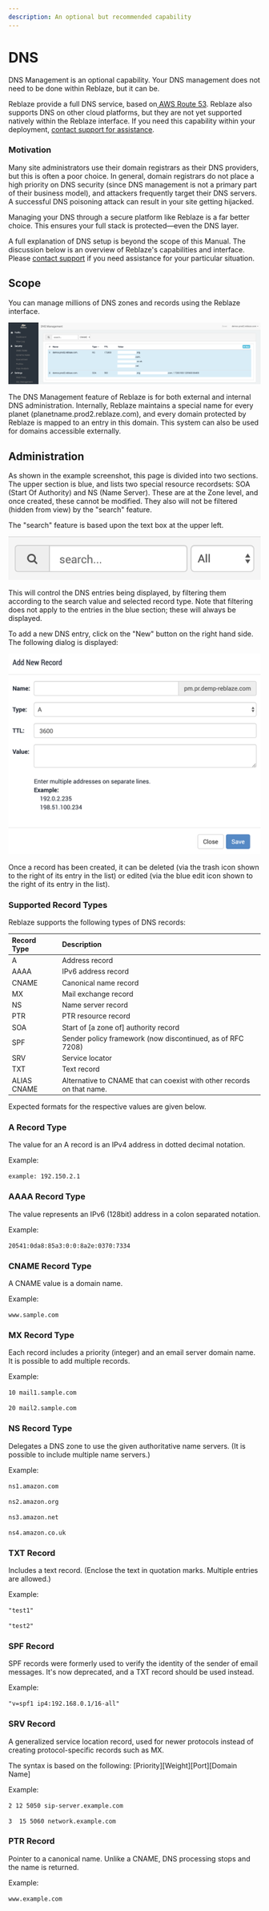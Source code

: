 ```yaml
---
description: An optional but recommended capability
---
```


# DNS

DNS Management is an optional capability. Your DNS management does not need to be done within Reblaze, but it can be. 

Reblaze provide a full DNS service, based on[ AWS Route 53](https://aws.amazon.com/route53/). Reblaze also supports DNS on other cloud platforms, but they are not yet supported natively within the Reblaze interface. If you need this capability within your deployment, [contact support for assistance](../../support.md).

### Motivation

Many site administrators use their domain registrars as their DNS providers, but this is often a poor choice. In general, domain registrars do not place a high priority on DNS security \(since DNS management is not a primary part of their business model\), and attackers frequently target their DNS servers. A successful DNS poisoning attack can result in your site getting hijacked.

Managing your DNS through a secure platform like Reblaze is a far better choice. This ensures your full stack is protected—even the DNS layer.

A full explanation of DNS setup is beyond the scope of this Manual. The discussion below is an overview of Reblaze's capabilities and interface. Please [contact support](../../support.md) if you need assistance for your particular situation.  

## Scope

You can manage millions of DNS zones and records using the Reblaze interface.

![DNS Management section](../../.gitbook/assets/dns-mgmt.png)

The DNS Management feature of Reblaze is for both external and internal DNS administration. Internally, Reblaze maintains a special name for every planet \(planetname.prod2.reblaze.com\), and every domain protected by Reblaze is mapped to an entry in this domain. This system can also be used for domains accessible externally.

## Administration

As shown in the example screenshot, this page is divided into two sections. The upper section is blue, and lists two special resource recordsets: SOA \(Start Of Authority\) and NS \(Name Server\). These are at the Zone level, and once created, these cannot be modified. They also will not be filtered \(hidden from view\) by the "search" feature.

The "search" feature is based upon the text box at the upper left. 

![Search Box](../../.gitbook/assets/image%20%2844%29.png)

This will control the DNS entries being displayed, by filtering them according to the search value and selected record type. Note that filtering does not apply to the entries in the blue section; these will always be displayed.

To add a new DNS entry, click on the "New" button on the right hand side. The following dialog is displayed:

![Adding a new DNS Record](../../.gitbook/assets/image%20%2865%29.png)

Once a record has been created, it can be deleted \(via the trash icon shown to the right of its entry in the list\) or edited \(via the blue edit icon shown to the right of its entry in the list\). 

### Supported Record Types <a id="AFormat"></a>

Reblaze supports the following types of DNS records: 

| Record Type | Description |
| :--- | :--- |
| A | Address record |
| AAAA | IPv6 address record |
| CNAME | Canonical name record |
| MX | Mail exchange record |
| NS | Name server record |
| PTR | PTR resource record |
| SOA | Start of \[a zone of\] authority record |
| SPF | Sender policy framework \(now discontinued, as of RFC 7208\) |
| SRV | Service locator |
| TXT | Text record |
| ALIAS CNAME | Alternative to CNAME that can coexist with other records on that name. |

Expected formats for the respective values are given below.

### A Record Type <a id="AFormat"></a>

The value for an A record is an IPv4 address in dotted decimal notation.

Example: 

`example: 192.150.2.1`

### AAAA Record Type <a id="AFormat"></a>

The value represents an IPv6 \(128bit\) address in a colon separated notation. 

Example: 

`20541:0da8:85a3:0:0:8a2e:0370:7334`

### CNAME Record Type <a id="AFormat"></a>

A CNAME value is a domain name. 

Example: 

`www.sample.com`

### MX Record Type <a id="AFormat"></a>

Each record includes a priority \(integer\) and an email server domain name. It is possible to add multiple records. 

Example: 

`10 mail1.sample.com`

`20 mail2.sample.com`

### NS Record Type <a id="AFormat"></a>

Delegates a DNS zone to use the given authoritative name servers. \(It is possible to include multiple name servers.\)

Example: 

`ns1.amazon.com` 

`ns2.amazon.org` 

`ns3.amazon.net` 

`ns4.amazon.co.uk`

### TXT Record 

Includes a text record. \(Enclose the text in quotation marks. Multiple entries are allowed.\)

Example: 

`"test1"`

`"test2"` 

### SPF Record 

SPF records were formerly used to verify the identity of the sender of email messages. It's now deprecated, and a TXT record should be used instead. 

Example: 

`"v=spf1 ip4:192.168.0.1/16-all"`

### SRV Record 

A generalized service location record, used for newer protocols instead of creating protocol-specific records such as MX.

The syntax is based on the following: \[Priority\]\[Weight\]\[Port\]\[Domain Name\]

Example: 

`2 12 5050 sip-server.example.com`

`3  15 5060 network.example.com` 

### **PTR Record**

Pointer to a canonical name. Unlike a CNAME, DNS processing stops and the name is returned.

Example: 

`www.example.com`

|  |
| :--- |


